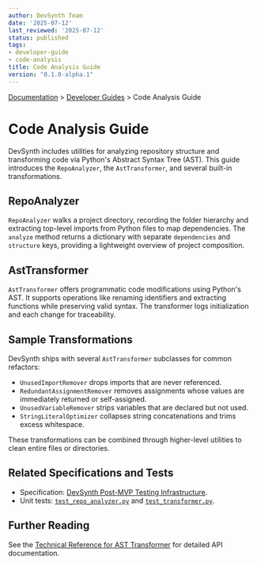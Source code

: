 ```yaml
---
author: DevSynth Team
date: '2025-07-12'
last_reviewed: '2025-07-12'
status: published
tags:
- developer-guide
- code-analysis
title: Code Analysis Guide
version: "0.1.0-alpha.1"
---
```

<div class="breadcrumbs">
<a href="../index.md">Documentation</a> &gt; <a href="index.md">Developer Guides</a> &gt; Code Analysis Guide
</div>

# Code Analysis Guide

DevSynth includes utilities for analyzing repository structure and transforming
code via Python's Abstract Syntax Tree (AST). This guide introduces the
`RepoAnalyzer`, the `AstTransformer`, and several built-in transformations.

## RepoAnalyzer

`RepoAnalyzer` walks a project directory, recording the folder hierarchy and
extracting top-level imports from Python files to map dependencies. The
`analyze` method returns a dictionary with separate `dependencies` and
`structure` keys, providing a lightweight overview of project composition.

## AstTransformer

`AstTransformer` offers programmatic code modifications using Python's AST. It
supports operations like renaming identifiers and extracting functions while
preserving valid syntax. The transformer logs initialization and each change for
traceability.

## Sample Transformations

DevSynth ships with several `AstTransformer` subclasses for common refactors:

- `UnusedImportRemover` drops imports that are never referenced.
- `RedundantAssignmentRemover` removes assignments whose values are immediately
  returned or self-assigned.
- `UnusedVariableRemover` strips variables that are declared but not used.
- `StringLiteralOptimizer` collapses string concatenations and trims excess
  whitespace.

These transformations can be combined through higher-level utilities to clean
entire files or directories.

## Related Specifications and Tests

- Specification: [DevSynth Post-MVP Testing Infrastructure](../specifications/testing_infrastructure.md).
- Unit tests: [`test_repo_analyzer.py`](../../tests/unit/application/code_analysis/test_repo_analyzer.py) and
  [`test_transformer.py`](../../tests/unit/application/code_analysis/test_transformer.py).

## Further Reading

See the [Technical Reference for AST Transformer](../technical_reference/ast_transformer.md)
for detailed API documentation.
